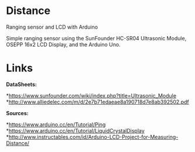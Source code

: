 # Distance
Ranging sensor and LCD with Arduino

Simple ranging sensor using the SunFounder HC-SR04 Ultrasonic Module, OSEPP 16x2 LCD Display, and the Arduino Uno.

# Links
**DataSheets:**

*https://www.sunfounder.com/wiki/index.php?title=Ultrasonic_Module
*http://www.alliedelec.com/m/d/2e7b71edaeae8a190718d7e8ab392502.pdf

**Sources:**

*https://www.arduino.cc/en/Tutorial/Ping
*https://www.arduino.cc/en/Tutorial/LiquidCrystalDisplay
*http://www.instructables.com/id/Arduino-LCD-Project-for-Measuring-Distance/

